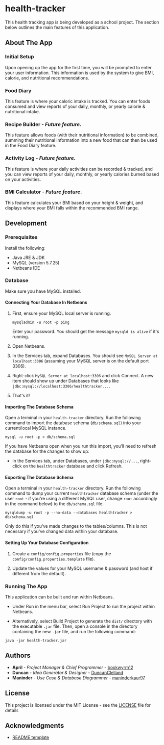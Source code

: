 # health-tracker

This health tracking app is being developed as a school project. The section below outlines the main features of this application.

## About The App

### Initial Setup

Upon opening up the app for the first time, you will be prompted to enter your user information. This information is used by the system to give BMI, calorie, and nutritional recommendations.

### Food Diary

This feature is where your caloric intake is tracked. You can enter foods consumed and view reports of your daily, monthly, or yearly calorie & nutritional intake.

### Recipe Builder - *Future feature.*

This feature allows foods (with their nutritional information) to be combined, summing their nutritional information into a new food that can then be used in the Food Diary feature.

### Activity Log - *Future feature.*

This feature is where your daily activities can be recorded & tracked, and you can view reports of your daily, monthly, or yearly calories burned based on your activities.

### BMI Calculator - *Future feature.*

This feature calculates your BMI based on your height & weight, and displays where your BMI falls within the recommended BMI range.

## Development

### Prerequisites

Install the following:

* Java JRE & JDK
* MySQL (version 5.7.25)
* Netbeans IDE

### Database

Make sure you have MySQL installed.

#### Connecting Your Database In Netbeans

1. First, ensure your MySQL local server is running.

   ```
   mysqladmin -u root -p ping
   ```
   
   Enter your password. You should get the message `mysqld is alive` if it's running.
   
2. Open Netbeans.

3. In the Services tab, expand Databases. You should see `MySQL Server at localhost:3306` (assuming your MySQL server is on the default port 3306).

4. Right-click `MySQL Server at localhost:3306` and click Connect. A new item should show up under Databases that looks like `jdbc:mysql://localhost:3306/healthtracker...`.

5. That's it!

#### Importing The Database Schema

Open a terminal in your `health-tracker` directory. Run the following command to import the database schema (`db/schema.sql`) into your current/local MySQL instance.

```
mysql -u root -p < db/schema.sql
```

If you have Netbeans open when you run this import, you'll need to refresh the database for the changes to show up:

* In the Services tab, under Databases, under `jdbc:mysql://...`, right-click on the `healthtracker` database and click Refresh.

#### Exporting The Database Schema

Open a terminal in your `health-tracker` directory. Run the following command to dump your current `healthtracker` database schema (under the user `root` - if you're using a different MySQL user, change `root` accordingly in the command below) to the `db/schema.sql` file.

```
mysqldump -u root -p --no-data --databases healthtracker > db/schema.sql
```

Only do this if you've made changes to the tables/columns. This is not necessary if you've changed data within your database.

#### Setting Up Your Database Configuration

1. Create a `config/config.properties` file (copy the `config/config.properties.template` file).

2. Update the values for your MySQL username & password (and host if different from the default).

### Running The App

This application can be built and run within Netbeans.

* Under Run in the menu bar, select Run Project to run the project within Netbeans.

* Alternatively, select Build Project to generate the `dist/` directory with the executable `.jar` file. Then, open a console in the directory containing the new `.jar` file, and run the following command:

```
java -jar health-tracker.jar
```

## Authors

* **April** - *Project Manager & Chief Programmer* - [bookwyrm12](https://github.com/bookwyrm12)
* **Duncan** - *Idea Generator & Designer* - [DuncanClelland](https://github.com/DuncanClelland)
* **Maninder** - *Use Case & Database Diagrammer* - [maninderkaur97](https://github.com/maninderkaur97)

## License

This project is licensed under the MIT License - see the [LICENSE](LICENSE) file for details

## Acknowledgments

* [README template](https://gist.github.com/PurpleBooth/109311bb0361f32d87a2)
